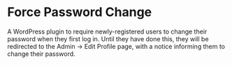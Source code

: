 # Force Password Change

A WordPress plugin to require newly-registered users to change their password when they first log in. Until they have done this, they will be redirected to the Admin -> Edit Profile page, with a notice informing them to change their password.